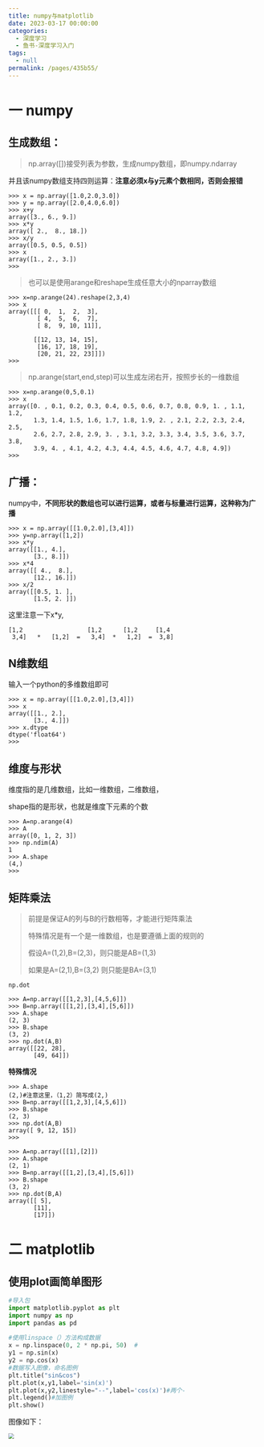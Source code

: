```yaml
---
title: numpy与matplotlib
date: 2023-03-17 00:00:00
categories: 
  - 深度学习
  - 鱼书-深度学习入门
tags: 
  - null
permalink: /pages/435b55/
---
```


# 一 numpy

## **生成数组：**

> np.array([])接受列表为参数，生成numpy数组，即numpy.ndarray

并且该numpy数组支持四则运算：**注意必须x与y元素个数相同，否则会报错**

~~~shell
>>> x = np.array([1.0,2.0,3.0])
>>> y = np.array([2.0,4.0,6.0])
>>> x+y
array([3., 6., 9.])
>>> x*y
array([ 2.,  8., 18.])
>>> x/y
array([0.5, 0.5, 0.5])
>>> x
array([1., 2., 3.])
>>>
~~~

> 也可以是使用arange和reshape生成任意大小的nparray数组

~~~shell
>>> x=np.arange(24).reshape(2,3,4)
>>> x
array([[[ 0,  1,  2,  3],
        [ 4,  5,  6,  7],
        [ 8,  9, 10, 11]],

       [[12, 13, 14, 15],
        [16, 17, 18, 19],
        [20, 21, 22, 23]]])
>>>
~~~

>np.arange(start,end,step)可以生成左闭右开，按照步长的一维数组

~~~shhell
>>> x=np.arange(0,5,0.1)
>>> x
array([0. , 0.1, 0.2, 0.3, 0.4, 0.5, 0.6, 0.7, 0.8, 0.9, 1. , 1.1, 1.2,
       1.3, 1.4, 1.5, 1.6, 1.7, 1.8, 1.9, 2. , 2.1, 2.2, 2.3, 2.4, 2.5,
       2.6, 2.7, 2.8, 2.9, 3. , 3.1, 3.2, 3.3, 3.4, 3.5, 3.6, 3.7, 3.8,
       3.9, 4. , 4.1, 4.2, 4.3, 4.4, 4.5, 4.6, 4.7, 4.8, 4.9])
>>>
~~~



## **广播：**

numpy中，**不同形状的数组也可以进行运算，或者与标量进行运算，这种称为广播**

~~~shell
>>> x = np.array([[1.0,2.0],[3,4]])
>>> y=np.array([1,2])
>>> x*y
array([[1., 4.],
       [3., 8.]])
>>> x*4
array([[ 4.,  8.],
       [12., 16.]])
>>> x/2
array([[0.5, 1. ],
       [1.5, 2. ]])
~~~

这里注意一下x*y,

~~~shell
[1,2                  [1,2      [1,2     [1,4
 3,4]   *   [1,2]  =   3,4]  *   1,2]  =  3,8]
~~~

## N**维数组**

输入一个python的多维数组即可

~~~shell
>>> x = np.array([[1.0,2.0],[3,4]])
>>> x
array([[1., 2.],
       [3., 4.]])
>>> x.dtype
dtype('float64')
>>>

~~~

## 维度与形状

维度指的是几维数组，比如一维数组，二维数组，

shape指的是形状，也就是维度下元素的个数

~~~shell
>>> A=np.arange(4)
>>> A
array([0, 1, 2, 3])
>>> np.ndim(A)
1
>>> A.shape
(4,)
>>>
~~~

## 矩阵乘法

> 前提是保证A的列与B的行数相等，才能进行矩阵乘法
>
> 特殊情况是有一个是一维数组，也是要遵循上面的规则的
>
> 假设A=(1,2),B=(2,3)，则只能是AB=(1,3)
>
> 如果是A=(2,1),B=(3,2) 则只能是BA=(3,1)

`np.dot`

~~~shell
>>> A=np.array([[1,2,3],[4,5,6]])
>>> B=np.array([[1,2],[3,4],[5,6]])
>>> A.shape
(2, 3)
>>> B.shape
(3, 2)
>>> np.dot(A,B)
array([[22, 28],
       [49, 64]])
~~~

**特殊情况**

~~~shell
>>> A.shape
(2,)#注意这里，（1,2）简写成(2,)
>>> B=np.array([[1,2,3],[4,5,6]])
>>> B.shape
(2, 3)
>>> np.dot(A,B)
array([ 9, 12, 15])
>>>
~~~

~~~shell
>>> A=np.array([[1],[2]])
>>> A.shape
(2, 1)
>>> B=np.array([[1,2],[3,4],[5,6]])
>>> B.shape
(3, 2)
>>> np.dot(B,A)
array([[ 5],
       [11],
       [17]])
~~~



# 二  matplotlib

## 使用plot画简单图形

~~~python
#导入包
import matplotlib.pyplot as plt
import numpy as np
import pandas as pd
 
#使用linspace（）方法构成数据
x = np.linspace(0, 2 * np.pi, 50)  # 
y1 = np.sin(x)
y2 = np.cos(x)
#数据写入图像，命名图例
plt.title("sin&cos")
plt.plot(x,y1,label='sin(x)')
plt.plot(x,y2,linestyle="--",label='cos(x)')#两个-
plt.legend()#加图例
plt.show()
~~~

图像如下：

<img src="https://typora-1309665611.cos.ap-nanjing.myqcloud.com/typora/image-20230317174357462.png" style="zoom:70%">

